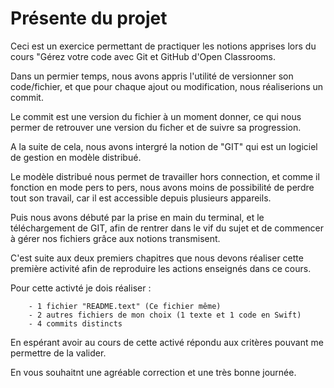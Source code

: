 # Présente du projet

Ceci est un exercice permettant de practiquer les notions apprises lors du cours "Gérez votre code avec Git et GitHub d'Open Classrooms.

Dans un permier temps, nous avons appris l'utilité de versionner son code/fichier, et que pour chaque ajout ou modification, nous réaliserions un commit.

Le commit est une version du fichier à un moment donner, ce qui nous permer de retrouver une version du ficher et de suivre sa progression.

A la suite de cela, nous avons intergré la notion de "GIT" qui est un logiciel de gestion en modèle distribué. 

Le modèle distribué nous permet de travailler hors connection, et comme il fonction en mode pers to pers, nous avons moins de possibilité de perdre tout son travail, car il est accessible depuis plusieurs appareils.

Puis nous avons débuté par la prise en main du terminal, et le téléchargement de GIT, afin de rentrer dans le vif du sujet et de commencer à gérer nos fichiers grâce aux notions transmisent.

C'est suite aux deux premiers chapitres que nous devons réaliser cette première activité afin de reproduire les actions enseignés dans ce cours.

Pour cette activté je dois réaliser :

		- 1 fichier "README.text" (Ce fichier même)
		- 2 autres fichiers de mon choix (1 texte et 1 code en Swift)
		- 4 commits distincts 

En espérant avoir au cours de cette activé répondu aux critères pouvant me permettre de la valider.

En vous souhaitnt une agréable correction et une très bonne journée. 
